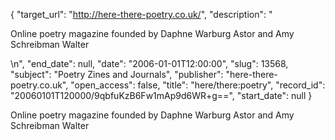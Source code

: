 {
  "target_url": "http://here-there-poetry.co.uk/", 
  "description": "<p>Online poetry magazine founded by Daphne Warburg Astor and Amy Schreibman Walter</p>\n", 
  "end_date": null, 
  "date": "2006-01-01T12:00:00", 
  "slug": 13568, 
  "subject": "Poetry Zines and Journals", 
  "publisher": "here-there-poetry.co.uk", 
  "open_access": false, 
  "title": "here/there:poetry", 
  "record_id": "20060101T120000/9qbfuKzB6Fw1mAp9d6WR+g==", 
  "start_date": null
}

<p>Online poetry magazine founded by Daphne Warburg Astor and Amy Schreibman Walter</p>
